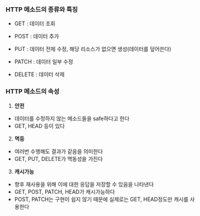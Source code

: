 ### **HTTP 메소드의 종류와 특징**

- GET : 데이터 조회

- POST : 데이터 추가

- PUT : 데이터 전체 수정, 해당 리소스가 없으면 생성(데이터를 덮어쓴다)

- PATCH : 데이터 일부 수정

- DELETE : 데이터 삭제

### **HTTP 메소드의 속성**

1. **안전**

- 데이터를 수정하지 않는 메소드들을 safe하다고 한다
- GET, HEAD 등이 있다

2. **멱등**

- 여러번 수행해도 결과가 같음을 의미한다
- GET, PUT, DELETE가 멱동성을 가진다

3. **캐시가능**

- 향후 재사용을 위해 이에 대한 응답을 저장할 수 있음을 나타낸다
- GET, POST, PATCH, HEAD가 캐시가능하다
- POST, PATCH는 구현이 쉽지 않기 때문에 실제로는 GET, HEAD정도만 캐시를 사용한다

